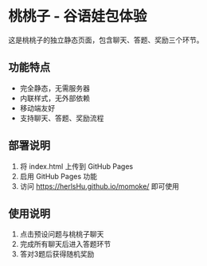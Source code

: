 # 桃桃子 - 谷语娃包体验

这是桃桃子的独立静态页面，包含聊天、答题、奖励三个环节。

## 功能特点

- 完全静态，无需服务器
- 内联样式，无外部依赖
- 移动端友好
- 支持聊天、答题、奖励流程

## 部署说明

1. 将 index.html 上传到 GitHub Pages
2. 启用 GitHub Pages 功能
3. 访问 https://herlsHu.github.io/momoke/ 即可使用

## 使用说明

1. 点击预设问题与桃桃子聊天
2. 完成所有聊天后进入答题环节
3. 答对3题后获得随机奖励
